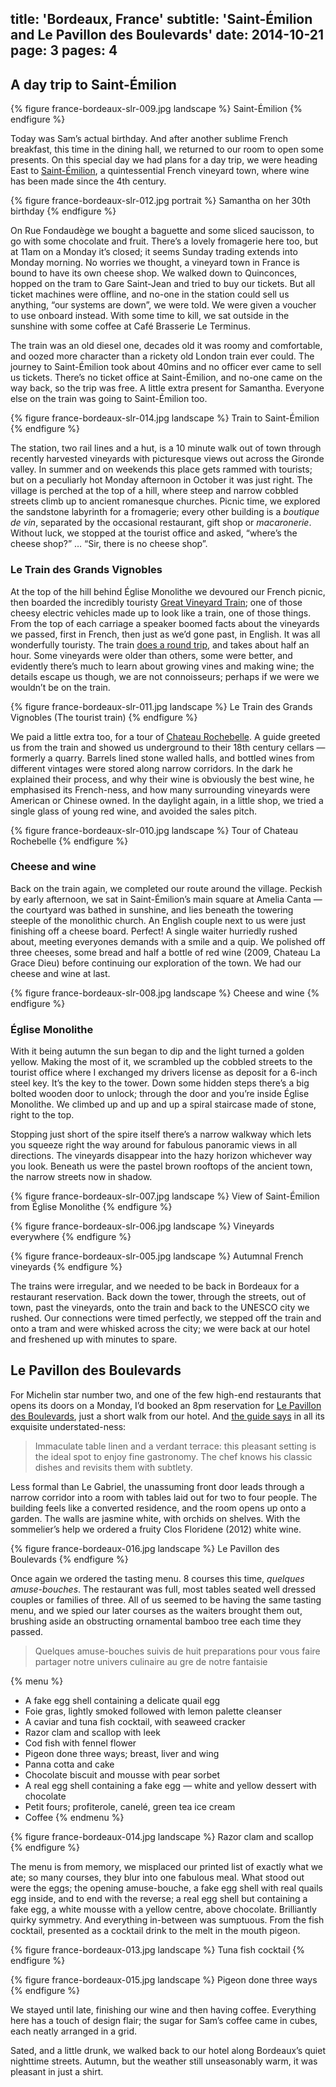 title: 'Bordeaux, France'
subtitle: 'Saint-Émilion and Le Pavillon des Boulevards'
date: 2014-10-21
page: 3
pages: 4
---

## A day trip to Saint-Émilion

{% figure france-bordeaux-slr-009.jpg landscape %}
Saint-Émilion
{% endfigure %}

Today was Sam’s actual birthday. And after another sublime French breakfast, this time in the dining hall, we returned to our room to open some presents. On this special day we had plans for a day trip, we were heading East to [Saint-Émilion](http://en.wikipedia.org/wiki/Saint-%C3%89milion), a quintessential French vineyard town, where wine has been made since the 4th century.

{% figure france-bordeaux-slr-012.jpg portrait %}
Samantha on her 30th birthday
{% endfigure %}

On Rue Fondaudège we bought a baguette and some sliced saucisson, to go with some chocolate and fruit. There’s a lovely fromagerie here too, but at 11am on a Monday it’s closed; it seems Sunday trading extends into Monday morning. No worries we thought, a vineyard town in France is bound to have its own cheese shop. We walked down to Quinconces, hopped on the tram to Gare Saint-Jean and tried to buy our tickets. But all ticket machines were offline, and no-one in the station could sell us anything, “our systems are down”, we were told. We were given a voucher to use onboard instead. With some time to kill, we sat outside in the sunshine with some coffee at Café Brasserie Le Terminus.

The train was an old diesel one, decades old it was roomy and comfortable, and oozed more character than a rickety old London train ever could. The journey to Saint-Émilion took about 40mins and no officer ever came to sell us tickets. There’s no ticket office at Saint-Émilion, and no-one came on the way back, so the trip was free. A little extra present for Samantha. Everyone else on the train was going to Saint-Émilion too.

{% figure france-bordeaux-slr-014.jpg landscape %}
Train to Saint-Émilion
{% endfigure %}

The station, two rail lines and a hut, is a 10 minute walk out of town through recently harvested vineyards with picturesque views out across the Gironde valley. In summer and on weekends this place gets rammed with tourists; but on a peculiarly hot Monday afternoon in October it was just right. The village is perched at the top of a hill, where steep and narrow cobbled streets climb up to ancient romanesque churches. Picnic time, we explored the sandstone labyrinth for a fromagerie; every other building is a _boutique de vin_, separated by the occasional restaurant, gift shop or _macaronerie_. Without luck, we stopped at the tourist office and asked, “where’s the cheese shop?” … “Sir, there is no cheese shop”.

### Le Train des Grands Vignobles

At the top of the hill behind Église Monolithe we devoured our French picnic, then boarded the incredibly touristy [Great Vineyard Train](http://www.saint-emilion-tourisme.com/uk/3-what-to-do/18-vineyard/71-train-of-the-great-vineyards.html); one of those cheesy electric vehicles made up to look like a train, one of those things. From the top of each carriage a speaker boomed facts about the vineyards we passed, first in French, then just as we’d gone past, in English. It was all wonderfully touristy. The train [does a round trip](https://www.google.com/maps/d/viewer?mid=zgbCVqBc6T7M.k3t78B6i49vk), and takes about half an hour. Some vineyards were older than others, some were better, and evidently there’s much to learn about growing vines and making wine; the details escape us though, we are not connoisseurs; perhaps if we were we wouldn’t be on the train.

{% figure france-bordeaux-slr-011.jpg landscape %}
Le Train des Grands Vignobles (The tourist train)
{% endfigure %}

We paid a little extra too, for a tour of [Chateau Rochebelle](http://www.tripadvisor.co.uk/Attraction_Review-g488277-d3258734-Reviews-Chateau_Rochebelle-Saint_Emilion_Gironde_Aquitaine.html). A guide greeted us from the train and showed us underground to their 18th century cellars — formerly a quarry. Barrels lined stone walled halls, and bottled wines from different vintages were stored along narrow corridors. In the dark he explained their process, and why their wine is obviously the best wine, he emphasised its French-ness, and how many surrounding vineyards were American or Chinese owned. In the daylight again, in a little shop, we tried a single glass of young red wine, and avoided the sales pitch.

{% figure france-bordeaux-slr-010.jpg landscape %}
Tour of Chateau Rochebelle
{% endfigure %}

### Cheese and wine

Back on the train again, we completed our route around the village. Peckish by early afternoon, we sat in Saint-Émilion’s main square at Amelia Canta — the courtyard was bathed in sunshine, and lies beneath the towering steeple of the monolithic church. An English couple next to us were just finishing off a cheese board. Perfect! A single waiter hurriedly rushed about, meeting everyones demands with a smile and a quip. We polished off three cheeses, some bread and half a bottle of red wine (2009, Chateau La Grace Dieu) before continuing our exploration of the town. We had our cheese and wine at last.

{% figure france-bordeaux-slr-008.jpg landscape %}
Cheese and wine
{% endfigure %}

### Église Monolithe

With it being autumn the sun began to dip and the light turned a golden yellow. Making the most of it, we scrambled up the cobbled streets to the tourist office where I exchanged my drivers license as deposit for a 6-inch steel key. It’s the key to the tower. Down some hidden steps there’s a big bolted wooden door to unlock; through the door and you’re inside Église Monolithe. We climbed up and up and up a spiral staircase made of stone, right to the top.

Stopping just short of the spire itself there’s a narrow walkway which lets you squeeze right the way around for fabulous panoramic views in all directions. The vineyards disappear into the hazy horizon whichever way you look. Beneath us were the pastel brown rooftops of the ancient town, the narrow streets now in shadow.

{% figure france-bordeaux-slr-007.jpg landscape %}
View of Saint-Émilion from Église Monolithe
{% endfigure %}

{% figure france-bordeaux-slr-006.jpg landscape %}
Vineyards everywhere
{% endfigure %}

{% figure france-bordeaux-slr-005.jpg landscape %}
Autumnal French vineyards
{% endfigure %}

The trains were irregular, and we needed to be back in Bordeaux for a restaurant reservation. Back down the tower, through the streets, out of town, past the vineyards, onto the train and back to the UNESCO city we rushed. Our connections were timed perfectly, we stepped off the train and onto a tram and were whisked across the city; we were back at our hotel and freshened up with minutes to spare.

## Le Pavillon des Boulevards

For Michelin star number two, and one of the few high-end restaurants that opens its doors on a Monday, I’d booked an 8pm reservation for [Le Pavillon des Boulevards](http://www.lepavillondesboulevards.fr/lepavillondesboulevards/), just a short walk from our hotel. And [the guide says](http://www.viamichelin.co.uk/web/Restaurant/Bordeaux-33000-Le_Pavillon_des_Boulevards-1220-41102) in all its exquisite understated-ness:

> Immaculate table linen and a verdant terrace: this pleasant setting is the ideal spot to enjoy fine gastronomy. The chef knows his classic dishes and revisits them with subtlety.

Less formal than Le Gabriel, the unassuming front door leads through a narrow corridor into a room with tables laid out for two to four people. The building feels like a converted residence, and the room opens up onto a garden. The walls are jasmine white, with orchids on shelves. With the sommelier’s help we ordered a fruity Clos Floridene (2012) white wine.

{% figure france-bordeaux-016.jpg landscape %}
Le Pavillon des Boulevards
{% endfigure %}

Once again we ordered the tasting menu. 8 courses this time, _quelques amuse-bouches_. The restaurant was full, most tables seated well dressed couples or families of three. All of us seemed to be having the same tasting menu, and we spied our later courses as the waiters brought them out, brushing aside an obstructing ornamental bamboo tree each time they passed.

> Quelques amuse-bouches suivis de huit preparations
> pour vous faire partager notre univers culinaire
> au gre de notre fantaisie

{% menu %}
* A fake egg shell containing a delicate quail egg
* Foie gras, lightly smoked followed with lemon palette cleanser
* A caviar and tuna fish cocktail, with seaweed cracker
* Razor clam and scallop with leek
* Cod fish with fennel flower
* Pigeon done three ways; breast, liver and wing
* Panna cotta and cake
* Chocolate biscuit and mousse with pear sorbet
* A real egg shell containing a fake egg — white and yellow dessert with chocolate
* Petit fours; profiterole, canelé, green tea ice cream
* Coffee
{% endmenu %}

{% figure france-bordeaux-014.jpg landscape %}
Razor clam and scallop
{% endfigure %}

The menu is from memory, we misplaced our printed list of exactly what we ate; so many courses, they blur into one fabulous meal. What stood out were the eggs; the opening amuse-bouche, a fake egg shell with real quails egg inside, and to end with the reverse; a real egg shell but containing a fake egg, a white mousse with a yellow centre, above chocolate. Brilliantly quirky symmetry. And everything in-between was sumptuous. From the fish cocktail, presented as a cocktail drink to the melt in the mouth pigeon.

{% figure france-bordeaux-013.jpg landscape %}
Tuna fish cocktail
{% endfigure %}

{% figure france-bordeaux-015.jpg landscape %}
Pigeon done three ways
{% endfigure %}

We stayed until late, finishing our wine and then having coffee. Everything here has a touch of design flair; the sugar for Sam’s coffee came in cubes, each neatly arranged in a grid.

Sated, and a little drunk, we walked back to our hotel along Bordeaux’s quiet nighttime streets. Autumn, but the weather still unseasonably warm, it was pleasant in just a shirt.
